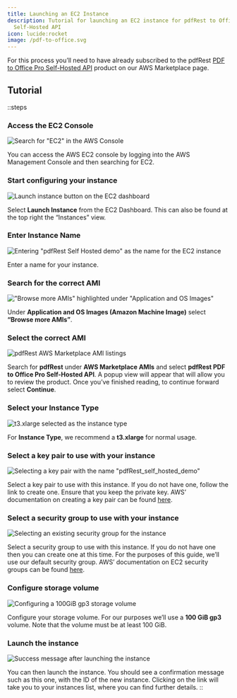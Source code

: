 ```yaml
---
title: Launching an EC2 Instance
description: Tutorial for launching an EC2 instance for pdfRest to Office Pro
  Self-Hosted API
icon: lucide:rocket
image: /pdf-to-office.svg
---
```


For this process you’ll need to have already subscribed to the pdfRest [PDF to Office Pro Self-Hosted API](https://aws.amazon.com/marketplace/pp/prodview-gilhkmjyjxyrs) product on our AWS Marketplace page.

## Tutorial

::steps
### Access the EC2 Console

![Search for "EC2" in the AWS Console](/pdf-toolkit-instructions/launching-an-ec2-instance/pdf-toolkit-self-hosted-launch-ec2-step1-lg.png)

You can access the AWS EC2 console by logging into the AWS Management Console and then searching for EC2.

### Start configuring your instance

![Launch instance button on the EC2 dashboard](/pdf-toolkit-instructions/launching-an-ec2-instance/pdf-toolkit-self-hosted-launch-ec2-step2-lg.png)

Select **Launch Instance** from the EC2 Dashboard. This can also be found at the top right the “Instances” view.

### Enter Instance Name

![Entering "pdfRest Self Hosted demo" as the name for the EC2 instance](/pdf-toolkit-instructions/launching-an-ec2-instance/pdf-toolkit-self-hosted-launch-ec2-step3.png)

Enter a name for your instance.

### Search for the correct AMI

!["Browse more AMIs" highlighted under "Application and OS Images"](/pdf-toolkit-instructions/launching-an-ec2-instance/pdf-toolkit-self-hosted-launch-ec2-step4.png)

Under **Application and OS Images (Amazon Machine Image)** select **“Browse more AMIs”**.

### Select the correct AMI

![pdfRest AWS Marketplace AMI listings](/pdf-toolkit-instructions/launching-an-ec2-instance/pdf-toolkit-self-hosted-launch-ec2-step5.png)

Search for **pdfRest** under **AWS Marketplace AMIs** and select **pdfRest PDF to Office Pro Self-Hosted API**. A popup view will appear that will allow you to review the product. Once you’ve finished reading, to continue forward select **Continue**.

### Select your Instance Type

![t3.xlarge selected as the instance type](/pdf-toolkit-instructions/launching-an-ec2-instance/pdf-toolkit-self-hosted-launch-ec2-step6.png)

For **Instance Type**, we recommend a **t3.xlarge** for normal usage.

### Select a key pair to use with your instance

![Selecting a key pair with the name "pdfRest_self_hosted_demo"](/pdf-toolkit-instructions/launching-an-ec2-instance/pdf-toolkit-self-hosted-launch-ec2-step7.png)

Select a key pair to use with this instance. If you do not have one, follow the link to create one. Ensure that you keep the private key. AWS’ documentation on creating a key pair can be found [here](https://docs.aws.amazon.com/servicecatalog/latest/adminguide/getstarted-keypair.html).

### **Select a security group to use with your instance**

![Selecting an existing security group for the instance](/pdf-toolkit-instructions/launching-an-ec2-instance/pdf-toolkit-self-hosted-launch-ec2-step8.png)

Select a security group to use with this instance. If you do not have one then you can create one at this time. For the purposes of this guide, we’ll use our default security group. AWS’ documentation on EC2 security groups can be found [here](https://docs.aws.amazon.com/AWSEC2/latest/UserGuide/ec2-security-groups.html).

### Configure storage volume

![Configuring a 100GiB gp3 storage volume](/pdf-toolkit-instructions/launching-an-ec2-instance/pdf-toolkit-self-hosted-launch-ec2-step9.png)

Configure your storage volume. For our purposes we’ll use a **100 GiB gp3** volume. Note that the volume must be at least 100 GiB.

### Launch the instance

![Success message after launching the instance](/pdf-toolkit-instructions/launching-an-ec2-instance/pdf-toolkit-self-hosted-launch-ec2-step10.png)

You can then launch the instance. You should see a confirmation message such as this one, with the ID of the new instance. Clicking on the link will take you to your instances list, where you can find further details.
::
